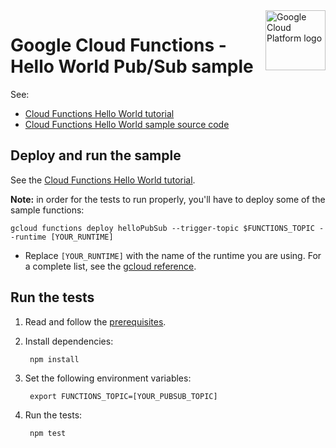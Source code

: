 <img src="https://avatars2.githubusercontent.com/u/2810941?v=3&s=96" alt="Google Cloud Platform logo" title="Google Cloud Platform" align="right" height="96" width="96"/>

# Google Cloud Functions - Hello World Pub/Sub sample

See:

* [Cloud Functions Hello World tutorial][tutorial]
* [Cloud Functions Hello World sample source code][code]

[tutorial]: https://cloud.google.com/functions/docs/quickstart
[code]: index.js

## Deploy and run the sample

See the [Cloud Functions Hello World tutorial][tutorial].

**Note:** in order for the tests to run properly, you'll have to deploy some of the sample functions:

```
gcloud functions deploy helloPubSub --trigger-topic $FUNCTIONS_TOPIC --runtime [YOUR_RUNTIME]
```

* Replace `[YOUR_RUNTIME]` with the name of the runtime you are using. For a
complete list, see the [gcloud reference](https://cloud.google.com/sdk/gcloud/reference/functions/deploy#--runtime).

## Run the tests

1. Read and follow the [prerequisites](../../../README.md#prerequisites).


1. Install dependencies:

        npm install

1. Set the following environment variables:

        export FUNCTIONS_TOPIC=[YOUR_PUBSUB_TOPIC]

1. Run the tests:

        npm test
